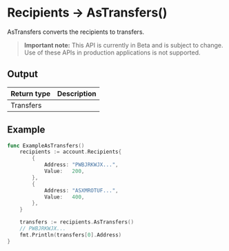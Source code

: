 # Recipients -> AsTransfers()
AsTransfers converts the recipients to transfers.
> **Important note:** This API is currently in Beta and is subject to change. Use of these APIs in production applications is not supported.




## Output

| Return type     | Description |
|:---------------|:--------|
| Transfers |  |




## Example

```go
func ExampleAsTransfers() 
	recipients := account.Recipients{
		{
			Address: "PWBJRKWJX...",
			Value:   200,
		},
		{
			Address: "ASXMROTUF...",
			Value:   400,
		},
	}

	transfers := recipients.AsTransfers()
	// PWBJRKWJX...
	fmt.Println(transfers[0].Address)
}

```
